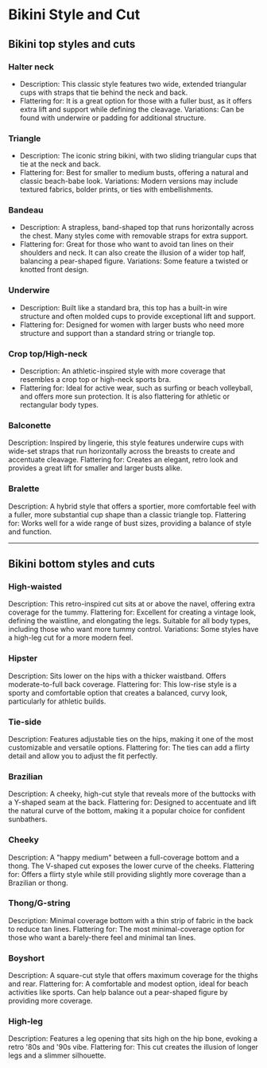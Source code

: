 # Bikini Style and Cut

## Bikini top styles and cuts
### Halter neck
- Description: This classic style features two wide, extended triangular cups with straps that tie behind the neck and back.
- Flattering for: It is a great option for those with a fuller bust, as it offers extra lift and support while defining the cleavage.
Variations: Can be found with underwire or padding for additional structure. 

### Triangle
- Description: The iconic string bikini, with two sliding triangular cups that tie at the neck and back.
- Flattering for: Best for smaller to medium busts, offering a natural and classic beach-babe look.
Variations: Modern versions may include textured fabrics, bolder prints, or ties with embellishments. 

### Bandeau
- Description: A strapless, band-shaped top that runs horizontally across the chest. Many styles come with removable straps for extra support.
- Flattering for: Great for those who want to avoid tan lines on their shoulders and neck. It can also create the illusion of a wider top half, balancing a pear-shaped figure.
Variations: Some feature a twisted or knotted front design. 

### Underwire
- Description: Built like a standard bra, this top has a built-in wire structure and often molded cups to provide exceptional lift and support.
- Flattering for: Designed for women with larger busts who need more structure and support than a standard string or triangle top. 

### Crop top/High-neck
- Description: An athletic-inspired style with more coverage that resembles a crop top or high-neck sports bra.
- Flattering for: Ideal for active wear, such as surfing or beach volleyball, and offers more sun protection. It is also flattering for athletic or rectangular body types. 

### Balconette
Description: Inspired by lingerie, this style features underwire cups with wide-set straps that run horizontally across the breasts to create and accentuate cleavage.
Flattering for: Creates an elegant, retro look and provides a great lift for smaller and larger busts alike. 

### Bralette
Description: A hybrid style that offers a sportier, more comfortable feel with a fuller, more substantial cup shape than a classic triangle top.
Flattering for: Works well for a wide range of bust sizes, providing a balance of style and function. 

---
## Bikini bottom styles and cuts

### High-waisted
Description: This retro-inspired cut sits at or above the navel, offering extra coverage for the tummy.
Flattering for: Excellent for creating a vintage look, defining the waistline, and elongating the legs. Suitable for all body types, including those who want more tummy control.
Variations: Some styles have a high-leg cut for a more modern feel. 

### Hipster
Description: Sits lower on the hips with a thicker waistband. Offers moderate-to-full back coverage.
Flattering for: This low-rise style is a sporty and comfortable option that creates a balanced, curvy look, particularly for athletic builds. 

### Tie-side
Description: Features adjustable ties on the hips, making it one of the most customizable and versatile options.
Flattering for: The ties can add a flirty detail and allow you to adjust the fit perfectly. 

### Brazilian
Description: A cheeky, high-cut style that reveals more of the buttocks with a Y-shaped seam at the back.
Flattering for: Designed to accentuate and lift the natural curve of the bottom, making it a popular choice for confident sunbathers. 

### Cheeky
Description: A "happy medium" between a full-coverage bottom and a thong. The V-shaped cut exposes the lower curve of the cheeks.
Flattering for: Offers a flirty style while still providing slightly more coverage than a Brazilian or thong. 

### Thong/G-string
Description: Minimal coverage bottom with a thin strip of fabric in the back to reduce tan lines.
Flattering for: The most minimal-coverage option for those who want a barely-there feel and minimal tan lines. 

### Boyshort
Description: A square-cut style that offers maximum coverage for the thighs and rear.
Flattering for: A comfortable and modest option, ideal for beach activities like sports. Can help balance out a pear-shaped figure by providing more coverage. 

### High-leg
Description: Features a leg opening that sits high on the hip bone, evoking a retro '80s and '90s vibe.
Flattering for: This cut creates the illusion of longer legs and a slimmer silhouette. 

